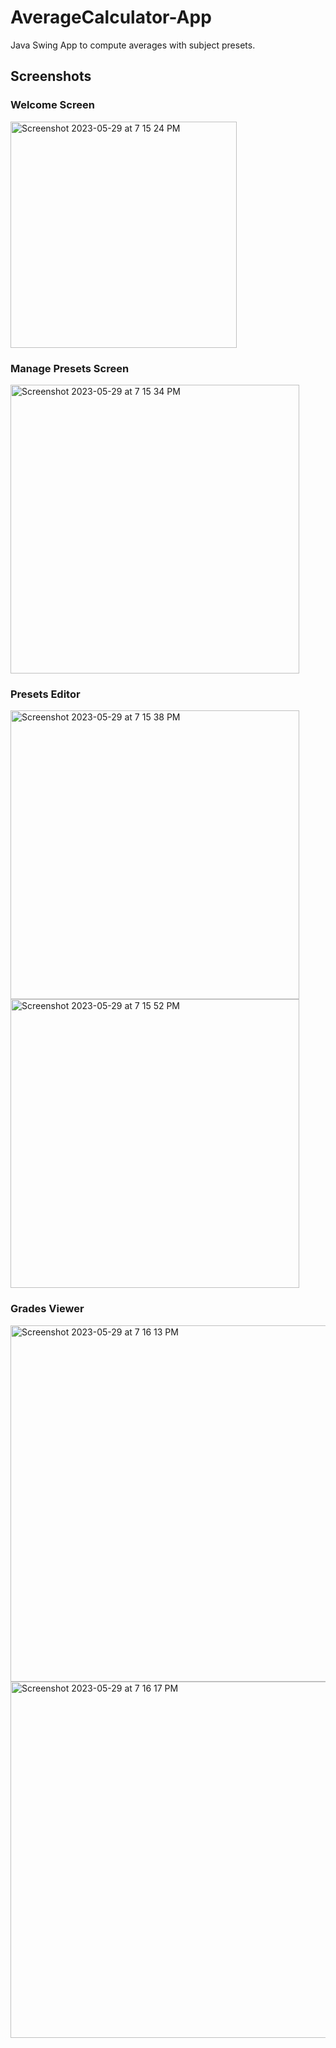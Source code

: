 # AverageCalculator-App
Java Swing App to compute averages with subject presets.

## Screenshots

### Welcome Screen

<img width="362" alt="Screenshot 2023-05-29 at 7 15 24 PM" src="https://github.com/melmatx/AverageCalculator-App/assets/87235413/72b65c69-7c78-4011-a5a0-d5ac7c84f4e0">

### Manage Presets Screen

<img width="462" alt="Screenshot 2023-05-29 at 7 15 34 PM" src="https://github.com/melmatx/AverageCalculator-App/assets/87235413/06726ceb-a4d9-4c47-b279-037b23bc414d">

### Presets Editor

<img width="462" alt="Screenshot 2023-05-29 at 7 15 38 PM" src="https://github.com/melmatx/AverageCalculator-App/assets/87235413/fa8591d5-e622-4e7b-8c2e-2dc3b918e256">

<img width="462" alt="Screenshot 2023-05-29 at 7 15 52 PM" src="https://github.com/melmatx/AverageCalculator-App/assets/87235413/450470f7-df3c-49c2-a2af-33d990684a0c">

### Grades Viewer

<img width="570" alt="Screenshot 2023-05-29 at 7 16 13 PM" src="https://github.com/melmatx/AverageCalculator-App/assets/87235413/07088357-e8f2-4a90-ae78-8f631bc80b56">

<img width="570" alt="Screenshot 2023-05-29 at 7 16 17 PM" src="https://github.com/melmatx/AverageCalculator-App/assets/87235413/b8c0ff7c-8da4-48f6-95f7-c2c2da190871">
